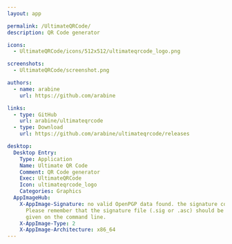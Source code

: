 ```yaml
---
layout: app

permalink: /UltimateQRCode/
description: QR Code generator

icons:
  - UltimateQRCode/icons/512x512/ultimateqrcode_logo.png

screenshots:
  - UltimateQRCode/screenshot.png

authors:
  - name: arabine
    url: https://github.com/arabine

links:
  - type: GitHub
    url: arabine/ultimateqrcode
  - type: Download
    url: https://github.com/arabine/ultimateqrcode/releases

desktop:
  Desktop Entry:
    Type: Application
    Name: Ultimate QR Code
    Comment: QR Code generator
    Exec: UltimateQRCode
    Icon: ultimateqrcode_logo
    Categories: Graphics
  AppImageHub:
    X-AppImage-Signature: no valid OpenPGP data found. the signature could not be verified.
      Please remember that the signature file (.sig or .asc) should be the first file
      given on the command line.
    X-AppImage-Type: 2
    X-AppImage-Architecture: x86_64
---
```

